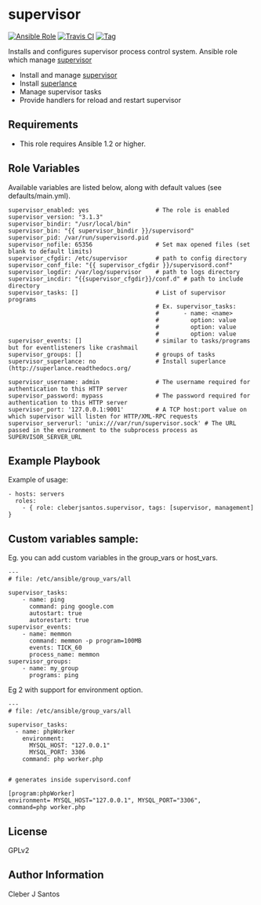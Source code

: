 supervisor
==========

[![Ansible Role](https://img.shields.io/ansible/role/6078.svg)](https://galaxy.ansible.com/list#/roles/6078)
[![Travis CI](https://img.shields.io/travis/cleberjsantos/ansible-supervisor/master.svg)](http://travis-ci.org/cleberjsantos/ansible-supervisor)
[![Tag](https://img.shields.io/github/tag/cleberjsantos/ansible-supervisor.svg)]()


Installs and configures supervisor process control system. Ansible role which manage [supervisor](http://supervisord.org)

* Install and manage [supervisor](http://supervisord.org)
* Install [superlance](http://superlance.readthedocs.org)
* Manage supervisor tasks
* Provide handlers for reload and restart supervisor

Requirements
------------

* This role requires Ansible 1.2 or higher.


Role Variables
--------------

Available variables are listed below, along with default values (see defaults/main.yml).

    supervisor_enabled: yes                   # The role is enabled
    supervisor_version: "3.1.3"
    supervisor_bindir: "/usr/local/bin"
    supervisor_bin: "{{ supervisor_bindir }}/supervisord"
    supervisor_pid: /var/run/supervisord.pid
    supervisor_nofile: 65356                  # Set max opened files (set blank to default limits)
    supervisor_cfgdir: /etc/supervisor        # path to config directory
    supervisor_conf_file: "{{ supervisor_cfgdir }}/supervisord.conf"
    supervisor_logdir: /var/log/supervisor    # path to logs directory
    supervisor_incdir: "{{supervisor_cfgdir}}/conf.d" # path to include directory
    supervisor_tasks: []                      # List of supervisor programs
                                              # Ex. supervisor_tasks:
                                              #       - name: <name>
                                              #         option: value
                                              #         option: value
                                              #         option: value
    supervisor_events: []                     # similar to tasks/programs but for eventlisteners like crashmail
    supervisor_groups: []                     # groups of tasks
    supervisor_superlance: no                 # Install superlance (http://superlance.readthedocs.org/

    supervisor_username: admin                # The username required for authentication to this HTTP server
    supervisor_password: mypass               # The password required for authentication to this HTTP server
    supervisor_port: '127.0.0.1:9001'         # A TCP host:port value on which supervisor will listen for HTTP/XML-RPC requests
    supervisor_serverurl: 'unix:///var/run/supervisor.sock' # The URL passed in the environment to the subprocess process as SUPERVISOR_SERVER_URL


Example Playbook
-----------------

Example of usage:

    - hosts: servers
      roles:
        - { role: cleberjsantos.supervisor, tags: [supervisor, management] }


Custom variables sample:
------------------------

Eg. you can add custom variables in the group_vars or host_vars. 

    ---
    # file: /etc/ansible/group_vars/all
    
    supervisor_tasks:
        - name: ping
          command: ping google.com
          autostart: true
          autorestart: true
    supervisor_events:
        - name: memmon
          command: memmon -p program=100MB
          events: TICK_60
          process_name: memmon
    supervisor_groups:
        - name: my_group
          programs: ping


Eg 2 with support for environment option.

    ---
    # file: /etc/ansible/group_vars/all
    
    supervisor_tasks:
      - name: phpWorker
        environment:
          MYSQL_HOST: "127.0.0.1"
          MYSQL_PORT: 3306
        command: php worker.php


    # generates inside supervisord.conf
    
    [program:phpWorker]
    environment= MYSQL_HOST="127.0.0.1", MYSQL_PORT="3306",
    command=php worker.php


License
-------

GPLv2

Author Information
------------------

Cleber J Santos
